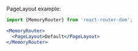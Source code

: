 PageLayout example:
```jsx
import {MemoryRouter} from 'react-router-dom';

<MemoryRouter>
  <PageLayout>Default</PageLayout>
</MemoryRouter>
```
